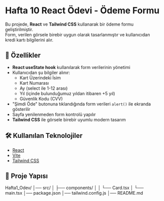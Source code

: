 # Hafta 10 React Ödevi - Ödeme Formu

Bu projede, **React** ve **Tailwind CSS** kullanarak bir ödeme formu geliştirilmiştir.  
Form, verilen görsele birebir uygun olarak tasarlanmıştır ve kullanıcıdan kredi kartı bilgilerini alır.

## 🚀 Özellikler
- **React useState hook** kullanılarak form verilerinin yönetimi
- Kullanıcıdan şu bilgiler alınır:
  - Kart Üzerindeki İsim
  - Kart Numarası
  - Ay (select ile 1-12 arası)
  - Yıl (içinde bulunduğumuz yıldan itibaren +5 yıl)
  - Güvenlik Kodu (CVV)
- "Şimdi Öde" butonuna tıklandığında form verileri `alert()` ile ekranda gösterilir
- Sayfa yenilenmeden form kontrolü yapılır
- **Tailwind CSS** ile görsele birebir uyumlu modern tasarım

## 🛠 Kullanılan Teknolojiler
- [React](https://react.dev/)
- [Vite](https://vitejs.dev/)
- [Tailwind CSS](https://tailwindcss.com/)

## 📂 Proje Yapısı

Hafta1_Odev/
│── src/
│ ├── components/
│ │ └── Card.tsx
│ └── main.tsx
│── package.json
│── tailwind.config.js
│── README.md
